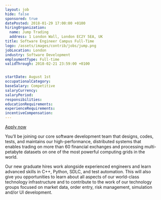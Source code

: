 ```yaml
---
layout: job
hide: false
sponsored: true
datePosted: 2018-01-29 17:00:00 +0100
hiringOrganization:
  name: Jump Trading
  address: 1 London Wall, London EC2Y 5EA, UK
title: Software Engineer Campus Full-Time
logo: /assets/images/contrib/jobs/jump.png
jobLocation: London
industry: Software Development
employmentType: Full-time
validThrough: 2018-02-21 23:59:00 +0100


startDate: August 1st
occupationalCategory:
baseSalary: Competitive
salaryCurrency:
salaryPeriod:
responsibilities:
educationRequirements:
experienceRequirements:
incentiveCompensation:
---
```



<a class="btn btn--dark" href="http://www.jumptrading.com/apply.html?gh_jid=753128">
    Apply now
</a>

You’ll be joining our core software development team that designs, codes, tests, and maintains our high-performance, distributed systems that enables trading on more than 60 financial exchanges and processing multi-petabyte datasets on one of the most powerful computing grids in the world.

Our new graduate hires work alongside experienced engineers and learn advanced skills in C++, Python, SDLC, and test automation. This will also give you opportunities to learn about all aspects of our world-class technology infrastructure and to contribute to the work of our technology groups focused on market data, order entry, risk management, simulation and/or UI development.
